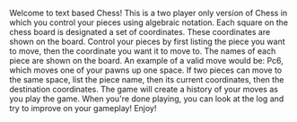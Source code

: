 Welcome to text based Chess! This is a two player only version of Chess in which you control your pieces using algebraic notation.
Each square on the chess board is designated a set of coordinates. These coordinates are shown on the board.
Control your pieces by first listing the piece you want to move, then the coordinate you want it to move to.
The names of each piece are shown on the board. An example of a valid move would be: Pc6, which moves one of your pawns up one space.
If two pieces can move to the same space, list the piece name, then its current coordinates, then the destination coordinates.
The game will create a history of your moves as you play the game. When you're done playing, you can look at the log
and try to improve on your gameplay! Enjoy!
